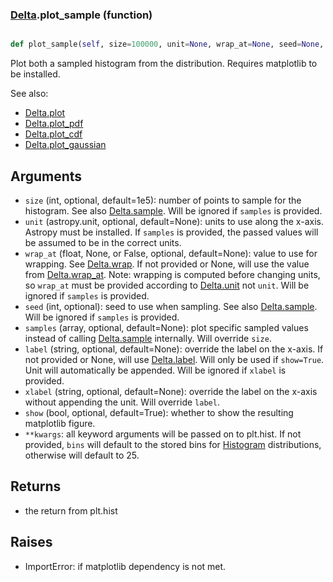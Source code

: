 ### [Delta](Delta.md).plot_sample (function)


```py

def plot_sample(self, size=100000, unit=None, wrap_at=None, seed=None, samples=None, label=None, xlabel=None, show=False, **kwargs)

```



Plot both a sampled histogram from the distribution.  Requires
matplotlib to be installed.

See also:

* [Delta.plot](Delta.plot.md)
* [Delta.plot_pdf](Delta.plot_pdf.md)
* [Delta.plot_cdf](Delta.plot_cdf.md)
* [Delta.plot_gaussian](Delta.plot_gaussian.md)

Arguments
-----------
* `size` (int, optional, default=1e5): number of points to sample for
    the histogram.  See also [Delta.sample](Delta.sample.md).  Will be ignored
    if `samples` is provided.
* `unit` (astropy.unit, optional, default=None): units to use along
    the x-axis.  Astropy must be installed.  If `samples` is provided,
    the passed values will be assumed to be in the correct units.
* `wrap_at` (float, None, or False, optional, default=None): value to
    use for wrapping.  See [Delta.wrap](Delta.wrap.md).  If not provided or None,
    will use the value from [Delta.wrap_at](Delta.wrap_at.md).  Note: wrapping is
    computed before changing units, so `wrap_at` must be provided
    according to [Delta.unit](Delta.unit.md) not `unit`.  Will be ignored
    if `samples` is provided.
* `seed` (int, optional): seed to use when sampling.  See also
    [Delta.sample](Delta.sample.md).  Will be ignored if `samples` is provided.
* `samples` (array, optional, default=None): plot specific sampled
    values instead of calling [Delta.sample](Delta.sample.md) internally.  Will override
    `size`.
* `label` (string, optional, default=None): override the label on the
    x-axis.  If not provided or None, will use [Delta.label](Delta.label.md).  Will
    only be used if `show=True`.  Unit will automatically be appended.
    Will be ignored if `xlabel` is provided.
* `xlabel` (string, optional, default=None): override the label on the
    x-axis without appending the unit.  Will override `label`.
* `show` (bool, optional, default=True): whether to show the resulting
    matplotlib figure.
* `**kwargs`: all keyword arguments will be passed on to plt.hist.  If
    not provided, `bins` will default to the stored bins for [Histogram](Histogram.md)
    distributions, otherwise will default to 25.

Returns
--------
* the return from plt.hist

Raises
--------
* ImportError: if matplotlib dependency is not met.

